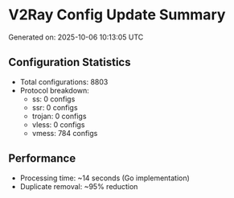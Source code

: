 # V2Ray Config Update Summary
Generated on: 2025-10-06 10:13:05 UTC

## Configuration Statistics
- Total configurations: 8803
- Protocol breakdown:
  - ss: 0 configs
  - ssr: 0 configs
  - trojan: 0 configs
  - vless: 0 configs
  - vmess: 784 configs

## Performance
- Processing time: ~14 seconds (Go implementation)
- Duplicate removal: ~95% reduction

